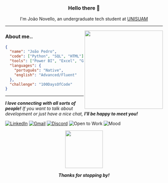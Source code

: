 <h3 align="center"> Hello there 👋</h3>

<p align="center">
I'm João Novello, an undergraduate tech student at <a href="https://www.unisuam.edu.br/">UNISUAM</a>
</p>

---

<img align='right' src="https://i.giphy.com/dZvFVEvLXI7E7bE8Lu.webp" width="250">

### About me..

```json
{
  "name": "João Pedro",
  "code": ["Python", "SQL", "HTML"],
  "tools": ["Power BI", "Excel", "Git", "Pandas", "NumPy"],
  "languages": {
    "português": "Native",
    "english": "Advanced/Fluent"
  },
  "challenge": "100DaysOfCode"
}
```

---

<em><b>I love connecting with all sorts of people!</b> If you want to talk about development or just have a nice chat, <b> I'll be happy to meet you!</b> </em>

[![LinkedIn](https://img.shields.io/badge/LinkedIn-0077B5?style=flat&logo=linkedin&logoColor=white)](https://www.linkedin.com/in/joao-pedro-novello)
[![Gmail](https://img.shields.io/badge/Gmail-D14836?style=flat&logo=gmail&logoColor=white)](mailto:joao.cunha@proeja.com)
[![Discord](https://img.shields.io/badge/Discord-5865F2?style=flat&logo=discord&logoColor=white)](https://discordapp.com/users/novellodev)
![Open to Work](https://img.shields.io/badge/Open%20to%20Work-Yes-success?style=flat-square)
![Mood](https://img.shields.io/badge/mood-coding-blue?style=flat)

<p align="center">
  <img src="https://i.imgur.com/EnQGQ3v.gif" width="120">
</p>

<p align="center">
  <em><b>Thanks for stopping by! </em>
</p>
